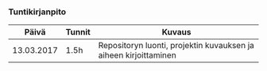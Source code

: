### Tuntikirjanpito
Päivä | Tunnit | Kuvaus
--------------- | ----- | ------
13.03.2017 | 1.5h | Repositoryn luonti, projektin kuvauksen ja aiheen kirjoittaminen
